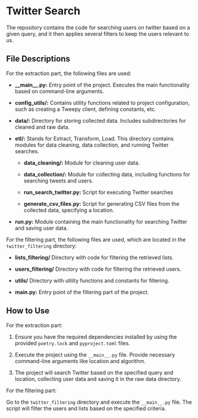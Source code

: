 # Twitter Search

The repository contains the code for searching users on twitter based on a given query, and it then applies several filters to keep the users relevant to us. 

## File Descriptions

For the extraction part, the following files are used:

- **\_\_main\_\_.py:** Entry point of the project. Executes the main functionality based on command-line arguments.

- **config_utils/:** Contains utility functions related to project configuration, such as creating a Tweepy client, defining constants, etc.

- **data/:** Directory for storing collected data. Includes subdirectories for cleaned and raw data.

- **etl/:** Stands for Extract, Transform, Load. This directory contains modules for data cleaning, data collection, and running Twitter searches.

  - **data_cleaning/:** Module for cleaning user data.

  - **data_collection/:** Module for collecting data, including functions for searching tweets and users.

  - **run_search_twitter.py:** Script for executing Twitter searches

  - **generate_csv_files.py:** Script for generating CSV files from the collected data, specifying a location.

- **run.py:** Module containing the main functionality for searching Twitter and saving user data.

For the filtering part, the following files are used, which are located in the `twitter_filtering` directory:

- **lists_filtering/** Directory with code for filtering the retrieved lists.

- **users_filtering/** Directory with code for filtering the retrieved users.

- **utils/** Directory with utility functions and constants for filtering.

- **__main__.py:** Entry point of the filtering part of the project.

## How to Use

For the extraction part:

1. Ensure you have the required dependencies installed by using the provided `poetry.lock` and `pyproject.toml` files.

2. Execute the project using the `__main__.py` file. Provide necessary command-line arguments like location and algorithm.

3. The project will search Twitter based on the specified query and location, collecting user data and saving it in the raw data directory.

For the filtering part:

Go to the `twitter_filtering` directory and execute the `__main__.py` file. The script will filter the users and lists based on the specified criteria.

